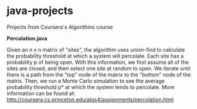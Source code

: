 # java-projects
Projects from Coursera's Algorithms course

**Percolation.java**

Given an n x n matrix of "sites", the algorithm uses union-find to calculate the probability threshold at which a system will percolate. Each site has a probability p of being open. With this information, we first assume all of the sites are closed, and then select one site at random to open. We iterate until there is a path from the "top" node of the matrix to the "bottom" node of the matrix. Then, we run a Monte Carlo simulation to see the average probability threshold p\* at which the system tends to percolate. More information can be found at: http://coursera.cs.princeton.edu/algs4/assignments/percolation.html
